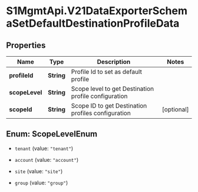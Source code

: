 # S1MgmtApi.V21DataExporterSchemaSetDefaultDestinationProfileData

## Properties
Name | Type | Description | Notes
------------ | ------------- | ------------- | -------------
**profileId** | **String** | Profile Id to set as default profile | 
**scopeLevel** | **String** | Scope level to get Destination profile configuration | 
**scopeId** | **String** | Scope ID to get Destination profiles configuration | [optional] 


<a name="ScopeLevelEnum"></a>
## Enum: ScopeLevelEnum


* `tenant` (value: `"tenant"`)

* `account` (value: `"account"`)

* `site` (value: `"site"`)

* `group` (value: `"group"`)




